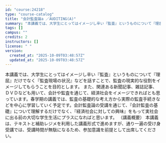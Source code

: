 ```yaml
---
id: "course:24218"
type: "course-catalog"
title: "会計監査論a ／AUDITING(A)"
summary: "本講義では、大学生にとってはイメージし辛い『監査』というものについて『理屈』だけでなく『監査現場の状況』などを話すことで、監査の現実的な役割をイメージしてもらうことを目的とします。 また、関連ある新聞記事、雑誌記事、ＤＶＤなども用いて、会計…"
tags: []
campus: ""
credits: 2
instructors: []
license: " "
version:
  created_at: "2025-10-09T03:48:57Z"
  updated_at: "2025-10-09T03:48:57Z"
---
```


本講義では、大学生にとってはイメージし辛い『監査』というものについて『理屈』だけでなく『監査現場の状況』などを話すことで、監査の現実的な役割をイメージしてもらうことを目的とします。 また、関連ある新聞記事、雑誌記事、ＤＶＤなども用いて、会計や監査を通じて、経済社会をイメージできればとも思っています。春学期の講義では、監査の基礎的な考え方から実際の監査手続きなどを中心に学習していく予定です。会計監査論の受講を通じて、『会計監査の基礎』について理解するだけでなく、『経済社会に対しての興味』をもって実社会に出る前の大切な学生生活にプラスになればと思います。 （講義概要） 本講義は、テキストと補助レジメを利用した講義形式で進めますが、通り一遍の受け身受講では、受講時間が無駄になるため、参加意識を前提として出席してください。
